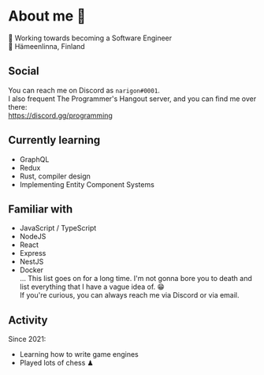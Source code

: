 # About me 👋
🔨 Working towards becoming a Software Engineer  
📌 Hämeenlinna, Finland  

## Social
You can reach me on Discord as `narigon#0001`.  
I also frequent The Programmer's Hangout server, and you can find me over there:  
https://discord.gg/programming

## Currently learning
- GraphQL
- Redux
- Rust, compiler design
- Implementing Entity Component Systems

## Familiar with
- JavaScript / TypeScript
- NodeJS
- React
- Express
- NestJS
- Docker  
... This list goes on for a long time. I'm not gonna bore you to death and list everything that I have a vague idea of. 😁  
If you're curious, you can always reach me via Discord or via email.

## Activity
Since 2021:
- Learning how to write game engines
- Played lots of chess ♟
